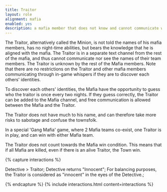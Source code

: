 ```yaml
---
title: Traitor
layout: role
alignment: mafia
enabled: yes
description: a mafia member that does not know and cannot communicate with his mafia buddies, and has no night abilities to help
---
```


The Traitor, alternatively called the Minion, is not told the names of his mafia members, has no night-time abilities, but bears the knowledge that he is aligned with the mafia. The Traitor is in a separate text channel from the rest of the mafia, and thus cannot communicate nor see the names of their team members. The Traitor is unknown by the rest of the Mafia members. Note that there are no restrictions on the Traitor and other mafia members communicating through in-game whispers if they are to discover each others' identities.

To discover each others' identities, the Mafia have the opportunity to guess who the traitor is once every two nights. If they guess correctly, the Traitor can be added to the Mafia channel, and free communication is allowed between the Mafia and the Traitor.

The Traitor does not have much to his name, and can therefore take more risks to sabotage and confuse the townsfolk.

In a special 'Gang Mafia' game, where 2 Mafia teams co-exist, one Traitor is in play, and can win with either Mafia team.

The Traitor does not count towards the Mafia win condition. This means that if all Mafia are killed, even if there is an alive Traitor, the Town win.

{% capture interactions %}

Detective > Traitor;
Detective returns "Innocent";
For balancing purposes, the Traitor is considered as "innocent" in the eyes of the Detective.;

{% endcapture %}
{% include interactions.html content=interactions %}

